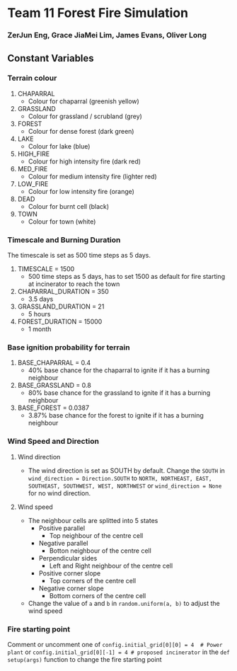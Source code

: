 # Team 11 Forest Fire Simulation
### ZerJun Eng, Grace JiaMei Lim, James Evans, Oliver Long


## Constant Variables
### Terrain colour
1. CHAPARRAL
    * Colour for chaparral (greenish yellow)
2. GRASSLAND
    * Colour for grassland / scrubland (grey)
3. FOREST
    * Colour for dense forest (dark green)
4. LAKE
    * Colour for lake (blue)
5. HIGH_FIRE
    * Colour for high intensity fire (dark red)
6. MED_FIRE
    * Colour for medium intensity fire (lighter red)
7. LOW_FIRE
    * Colour for low intensity fire (orange)
8. DEAD
    * Colour for burnt cell (black)
9. TOWN
    * Colour for town (white)


### Timescale and Burning Duration
The timescale is set as 500 time steps as 5 days.
1. TIMESCALE = 1500
    * 500 time steps as 5 days, has to set 1500 as default for fire starting at incinerator to reach the town
2. CHAPARRAL_DURATION = 350
    * 3.5 days
3. GRASSLAND_DURATION = 21
    * 5 hours
4. FOREST_DURATION = 15000
    * 1 month


### Base ignition probability for terrain
1. BASE_CHAPARRAL = 0.4
    * 40% base chance for the chaparral to ignite if it has a burning neighbour
2. BASE_GRASSLAND = 0.8
    * 80% base chance for the grassland to ignite if it has a burning neighbour
3. BASE_FOREST = 0.0387
    * 3.87% base chance for the forest to ignite if it has a burning neighbour


### Wind Speed and Direction
1. Wind direction
    * The wind direction is set as SOUTH by default. Change the `SOUTH` in `wind_direction =
      Direction.SOUTH` to `NORTH, NORTHEAST, EAST, SOUTHEAST, SOUTHWEST, WEST, NORTHWEST` or
      `wind_direction = None` for no wind direction.

2. Wind speed
    * The neighbour cells are splitted into 5 states
        * Positive parallel
            * Top neighbour of the centre cell
        * Negative parallel
            * Botton neighbour of the centre cell
        * Perpendicular sides
            * Left and Right neighbour of the centre cell
        * Positive corner slope
            * Top corners of the centre cell
        * Negative corner slope
            * Bottom corners of the centre cell
    * Change the value of `a` and `b` in `random.uniform(a, b)` to adjust the wind speed


### Fire starting point
Comment or uncomment one of `config.initial_grid[0][0] = 4  # Power plant` or
`config.initial_grid[0][-1] = 4 # proposed incinerator` in the `def setup(args)` function to change
the fire starting point